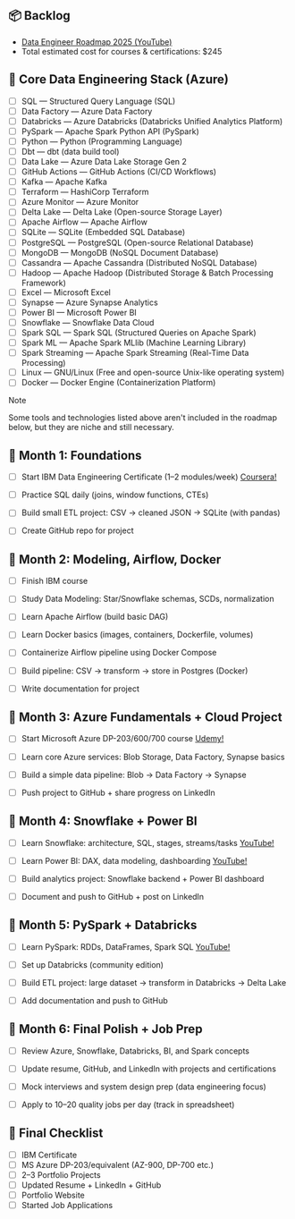 ## 📦 Backlog

- [Data Engineer Roadmap 2025 (YouTube)](https://www.youtube.com/watch?v=v6vUOOa6S_I&t=1504s)
- Total estimated cost for courses & certifications: $245

## 🤖 Core Data Engineering Stack (Azure)

- [ ] SQL — Structured Query Language (SQL)
- [ ] Data Factory — Azure Data Factory
- [ ] Databricks — Azure Databricks (Databricks Unified Analytics Platform)
- [ ] PySpark — Apache Spark Python API (PySpark)
- [ ] Python — Python (Programming Language)
- [ ] Dbt — dbt (data build tool)
- [ ] Data Lake — Azure Data Lake Storage Gen 2
- [ ] GitHub Actions — GitHub Actions (CI/CD Workflows)
- [ ] Kafka — Apache Kafka
- [ ] Terraform — HashiCorp Terraform
- [ ] Azure Monitor — Azure Monitor
- [ ] Delta Lake — Delta Lake (Open-source Storage Layer)
- [ ] Apache Airflow — Apache Airflow
- [ ] SQLite — SQLite (Embedded SQL Database)
- [ ] PostgreSQL — PostgreSQL (Open-source Relational Database)
- [ ] MongoDB — MongoDB (NoSQL Document Database)
- [ ] Cassandra — Apache Cassandra (Distributed NoSQL Database)
- [ ] Hadoop — Apache Hadoop (Distributed Storage & Batch Processing Framework)
- [ ] Excel — Microsoft Excel
- [ ] Synapse — Azure Synapse Analytics
- [ ] Power BI — Microsoft Power BI
- [ ] Snowflake — Snowflake Data Cloud
- [ ] Spark SQL — Spark SQL (Structured Queries on Apache Spark)
- [ ] Spark ML — Apache Spark MLlib (Machine Learning Library)
- [ ] Spark Streaming — Apache Spark Streaming (Real-Time Data Processing)
- [ ] Linux — GNU/Linux (Free and open-source Unix-like operating system)
- [ ] Docker — Docker Engine (Containerization Platform)

> [!NOTE]  
> Some tools and technologies listed above aren't included in the roadmap below, but they are niche and still necessary.


## 💫 Month 1: Foundations

- [ ] Start IBM Data Engineering Certificate (1–2 modules/week) [Coursera!](https://www.coursera.org/professional-certificates/ibm-data-engineer)
- [ ] Practice SQL daily (joins, window functions, CTEs)
- [ ] Build small ETL project: CSV → cleaned JSON → SQLite (with pandas)
- [ ] Create GitHub repo for project


## 💫 Month 2: Modeling, Airflow, Docker

- [ ] Finish IBM course
- [ ] Study Data Modeling: Star/Snowflake schemas, SCDs, normalization
- [ ] Learn Apache Airflow (build basic DAG)
- [ ] Learn Docker basics (images, containers, Dockerfile, volumes)
- [ ] Containerize Airflow pipeline using Docker Compose
- [ ] Build pipeline: CSV → transform → store in Postgres (Docker)
- [ ] Write documentation for project


## 💫 Month 3: Azure Fundamentals + Cloud Project

- [ ] Start Microsoft Azure DP-203/600/700 course [Udemy!](https://www.udemy.com/course/data-engineering-on-microsoft-azure/?couponCode=CP130525)
- [ ] Learn core Azure services: Blob Storage, Data Factory, Synapse basics
- [ ] Build a simple data pipeline: Blob → Data Factory → Synapse
- [ ] Push project to GitHub + share progress on LinkedIn


## 💫 Month 4: Snowflake + Power BI

- [ ] Learn Snowflake: architecture, SQL, stages, streams/tasks [YouTube!](https://youtube.com/playlist?list=PLba2xJ7yxHB73xHFsyu0YViu3Hi6Ckxzj&si=G4rN-7UpSyyksux8)
- [ ] Learn Power BI: DAX, data modeling, dashboarding [YouTube!](https://youtu.be/KdC5R7oPCAI?si=qfS-SOic2LZurvdO)
- [ ] Build analytics project: Snowflake backend + Power BI dashboard
- [ ] Document and push to GitHub + post on LinkedIn


## 💫 Month 5: PySpark + Databricks

- [ ] Learn PySpark: RDDs, DataFrames, Spark SQL [YouTube!](https://youtube.com/playlist?list=PLf0swTFhTI8p-oRR_kN-3YWNlc4oDbDE2&si=n3oM02nNMnqxWDB1)
- [ ] Set up Databricks (community edition)
- [ ] Build ETL project: large dataset → transform in Databricks → Delta Lake
- [ ] Add documentation and push to GitHub


## 💫 Month 6: Final Polish + Job Prep

- [ ] Review Azure, Snowflake, Databricks, BI, and Spark concepts
- [ ] Update resume, GitHub, and LinkedIn with projects and certifications
- [ ] Mock interviews and system design prep (data engineering focus)
- [ ] Apply to 10–20 quality jobs per day (track in spreadsheet)


## 🏁 Final Checklist

- [ ] IBM Certificate
- [ ] MS Azure DP-203/equivalent (AZ-900, DP-700 etc.)
- [ ] 2–3 Portfolio Projects
- [ ] Updated Resume + LinkedIn + GitHub
- [ ] Portfolio Website
- [ ] Started Job Applications
